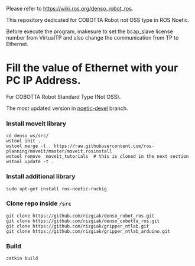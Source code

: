 Please refer to https://wiki.ros.org/denso_robot_ros.

This repository dedicated for COBOTTA Robot not OSS type in ROS Noetic.

Before execute the program, makesure to set the bcap_slave license number from VirtualTP and also change the communication from TP to Ethernet. 

Fill the value of Ethernet with your PC IP Address.
=======
For COBOTTA Robot Standard Type (Not OSS).

The most updated version in [noetic-devel](https://github.com/rizgiak/denso_robot_ros/tree/noetic-devel) branch.


### Install moveit library
```
cd denso_ws/src/
wstool init .
wstool merge -t . https://raw.githubusercontent.com/ros-planning/moveit/master/moveit.rosinstall
wstool remove  moveit_tutorials  # this is cloned in the next section
wstool update -t .
```

### Install additional library
```
sudo apt-get install ros-noetic-ruckig
```

### Clone repo inside `/src`
```
git clone https://github.com/rizgiak/denso_robot_ros.git
git clone https://github.com/rizgiak/denso_cobotta_ros.git
git clone https://github.com/rizgiak/gripper_ntlab.git
git clone https://github.com/rizgiak/gripper_ntlab_arduino.git
```

### Build
```
catkin build
```
